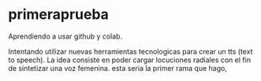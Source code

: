 # primeraprueba
Aprendiendo a usar github y colab.

Intentando utilizar nuevas herramientas tecnologicas
para crear un tts (text to speech).
La idea consiste en poder cargar locuciones radiales
con el fin de sintetizar una voz femenina.
esta seria la primer rama que hago,    
